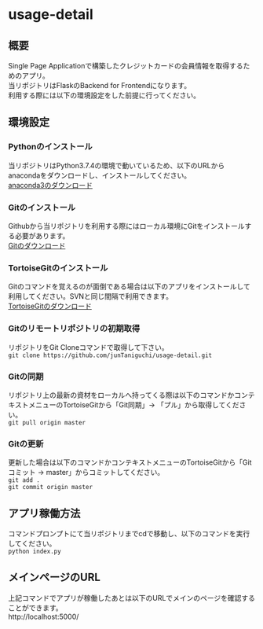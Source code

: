 # usage-detail
## 概要  
Single Page Applicationで構築したクレジットカードの会員情報を取得するためのアプリ。  
当リポジトリはFlaskのBackend for Frontendになります。  
利用する際には以下の環境設定をした前提に行ってください。  
  
## 環境設定
### Pythonのインストール
当リポジトリはPython3.7.4の環境で動いているため、以下のURLからanacondaをダウンロードし、インストールしてください。  
[anaconda3のダウンロード](https://repo.anaconda.com/archive/Anaconda3-2019.10-Windows-x86_64.exe)  
  
### Gitのインストール
Githubから当リポジトリを利用する際にはローカル環境にGitをインストールする必要があります。  
[Gitのダウンロード](https://github.com/git-for-windows/git/releases/download/v2.25.0.windows.1/Git-2.25.0-64-bit.exe)  

### TortoiseGitのインストール
Gitのコマンドを覚えるのが面倒である場合は以下のアプリをインストールして利用してください。SVNと同じ間隔で利用できます。  
[TortoiseGitのダウンロード](https://github.com/git-for-windows/git/releases/download/v2.25.0.windows.1/Git-2.25.0-64-bit.exe)  

### Gitのリモートリポジトリの初期取得
リポジトリをGit Cloneコマンドで取得して下さい。  
`git clone https://github.com/junTaniguchi/usage-detail.git`  

### Gitの同期  
リポジトリ上の最新の資材をローカルへ持ってくる際は以下のコマンドかコンテキストメニューのTortoiseGitから「Git同期」-> 「プル」から取得してください。  
`git pull origin master`  

### Gitの更新  
更新した場合は以下のコマンドかコンテキストメニューのTortoiseGitから「Gitコミット -> master」からコミットしてください。  
`git add .`  
`git commit origin master`  

## アプリ稼働方法
コマンドプロンプトにて当リポジトリまでcdで移動し、以下のコマンドを実行してください。  
`python index.py`  
  
## メインページのURL  
上記コマンドでアプリが稼働したあとは以下のURLでメインのページを確認することができます。  
http://localhost:5000/

